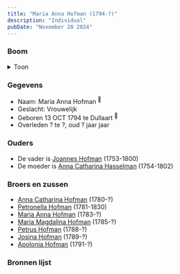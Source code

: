 ```yaml
---
title: "Maria Anna Hofman (1794-?)"
description: "Individual"
pubDate: "November 20 2024"
---
```


### Boom
<details><summary>Toon</summary>

![test](https://www.plantuml.com/plantuml/svg/ZP9DJm9138RlyoiQENWoMLpaAniK488ag54ldaXtjyAuipERcI644FwxPLaLZL5lJVksVVfnvJnQlygLS9dK1LhC8SOaMrYpqkdGA6F1MzIEGwIzMCgK894sKNImAI_y1dBAOxBku7AUB1c_AKWSLKqKEWTR0G03OrEoJqkPP9gSYw8SfUxr81Gx8KxXlcpbn27ZP6fGimmcvYL7VGBeu2O8WaO0K1k5uulnWAjkNoIfT0THDyPuCu-DzugwFQYtBa9uCAI8_978PIkbvgZJUMADSx7X1gKQflrRgBU3WDjfJrewHqnLeVIrHXYYNwALR4tOIUeBL9sXneDHE0f_Xsh0epT5mM7vclqDTjw4MVzv3tR-8rZKNLEQIhtOQm_ILgjJOeqPgzw4cfABfT-GKcRDQ3jHxV3ih5A8Yl_JKMMoemornNkt6O-FK2xZ-r7Qy77DV-mXXBlX4wDs6d3DSoE_uj-xk8JB_PzSaKxvRzy0)
</details>

### Gegevens
- Naam: Maria Anna Hofman <sup><a href="../s00067/" style="text-decoration:none" title="Doopinschrijving Maria Anna Hofman 13-10-1794">:link:</a></sup>
- Geslacht: Vrouwelijk
- Geboren 13 OCT 1794 te Dullaart <sup><a href="../s00067/" style="text-decoration:none" title="Doopinschrijving Maria Anna Hofman 13-10-1794">:link:</a></sup>
- Overleden ? te ?, oud ? jaar jaar 

### Ouders
- De vader is [Joannes Hofman](../i00040/) (1753-1800)
- De moeder is [Anna Catharina Hasselman](../i00041/) (1754-1802)

### Broers en zussen
- [Anna Catharina Hofman](../i00042/) (1780-?)
- [Petronella Hofman](../i00030/) (1781-1830)
- [Maria Anna Hofman](../i00043/) (1783-?)
- [Maria Magdalina Hofman](../i00044/) (1785-?)
- [Petrus Hofman](../i00045/) (1788-?)
- [Josina Hofman](../i00046/) (1789-?)
- [Apolonia Hofman](../i00047/) (1791-?)

### Bronnen lijst